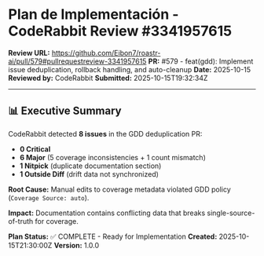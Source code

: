 # Plan de Implementación - CodeRabbit Review #3341957615

**Review URL:** https://github.com/Eibon7/roastr-ai/pull/579#pullrequestreview-3341957615
**PR:** #579 - feat(gdd): Implement issue deduplication, rollback handling, and auto-cleanup
**Date:** 2025-10-15
**Reviewed by:** CodeRabbit
**Submitted:** 2025-10-15T19:32:34Z

---

## 📊 Executive Summary

CodeRabbit detected **8 issues** in the GDD deduplication PR:
- **0 Critical**
- **6 Major** (5 coverage inconsistencies + 1 count mismatch)
- **1 Nitpick** (duplicate documentation section)
- **1 Outside Diff** (drift data not synchronized)

**Root Cause:** Manual edits to coverage metadata violated GDD policy (`Coverage Source: auto`).

**Impact:** Documentation contains conflicting data that breaks single-source-of-truth for coverage.

**Plan Status:** ✅ COMPLETE - Ready for Implementation
**Created:** 2025-10-15T21:30:00Z
**Version:** 1.0.0
